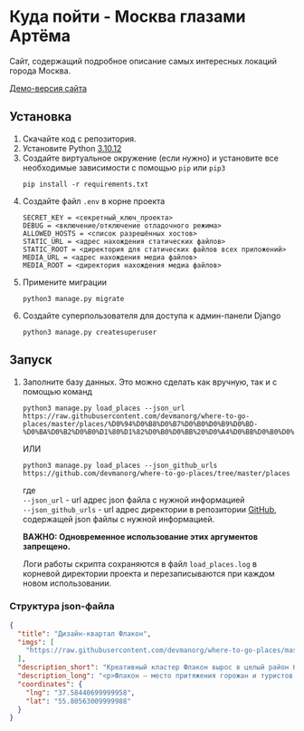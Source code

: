# Куда пойти - Москва глазами Артёма

Сайт, содержащий подробное описание самых интересных локаций города Москва.

[Демо-версия сайта](http://lypavel.pythonanywhere.com/)

## Установка

1. Скачайте код с репозитория.
2. Установите Python [3.10.12](https://www.python.org/downloads/release/python-31012/)
3. Создайте виртуальное окружение (если нужно) и установите все необходимые зависимости с помощью `pip` или `pip3`
    ```shell
    pip install -r requirements.txt
    ```
4. Создайте файл `.env`  в корне проекта
    ```env
    SECRET_KEY = <секретный_ключ_проекта>
    DEBUG = <включение/отключение отладочного режима>
    ALLOWED_HOSTS = <список разрешённых хостов>
    STATIC_URL = <адрес нахождения статических файлов>
    STATIC_ROOT = <директория для статических файлов всех приложений>
    MEDIA_URL = <адрес нахождения медиа файлов>
    MEDIA_ROOT = <директория нахождения медиа файлов>
    ```
5. Примените миграции
    ```shell
    python3 manage.py migrate
    ```
6. Создайте суперпользователя для доступа к админ-панели Django
    ```shell
    python3 manage.py createsuperuser
    ```

## Запуск

1. Заполните базу данных. Это можно сделать как вручную, так и с помощью команд
    ```shell
    python3 manage.py load_places --json_url https://raw.githubusercontent.com/devmanorg/where-to-go-places/master/places/%D0%94%D0%B8%D0%B7%D0%B0%D0%B9%D0%BD-%D0%BA%D0%B2%D0%B0%D1%80%D1%82%D0%B0%D0%BB%20%D0%A4%D0%BB%D0%B0%D0%BA%D0%BE%D0%BD.json
    ```
    ИЛИ
    ```shell
    python3 manage.py load_places --json_github_urls https://github.com/devmanorg/where-to-go-places/tree/master/places
    ```
    где<br>
    `--json_url` - url адрес json файла с нужной информацией<br>
    `--json_github_urls` - url адрес директории в репозитории [GitHub](https://github.com/), содержащей json файлы с нужной информацией.<br>

    **ВАЖНО: Одновременное использование этих аргументов запрещено.**

    Логи работы скрипта сохраняются в файл `load_places.log` в корневой директории проекта и перезаписываются при каждом новом использовании.

### Структура json-файла
```json
{
  "title": "Дизайн-квартал Флакон",
  "imgs": [
    "https://raw.githubusercontent.com/devmanorg/where-to-go-places/master/media/40457e6b95ee4512d3c980202db6c12b.jpg"
  ],
  "description_short": "Креативный кластер Флакон вырос в целый район благодаря постоянному взаимодействию с горожанами, созданию живого творческого сообщества и внимательному выбору резидентов. ",
  "description_long": "<p>Флакон — место притяжения горожан и туристов. Здесь разместилось множество шоу-румов, студий и мастерских, кафе и и ресторанов, площадок для обучения, концертных и театральных пространств и многое другое. Всего свыше 250 арендаторов. Флакон создан так, чтобы каждый посетитель мог здесь творить, самовыражаться и отдыхать.</p><h3>Особенности креативного кластера</h3><ul><li>Это открытое и доступное пространство без заборов, с коротким проходом от станции метро Дмитровская.<li><li>Инфраструктура удобна и продолжает улучшаться. Есть парковка и велопарковка, каршеринг, пешеходная зона, зелёные зоны для отдыха, спортивные площадки под открытым небом.</li><li>Для резидентов созданы такие рабочие условия, в которых комфортно творить.</li><li>Городские события проходят в новом формате, к ним присоединяются яркие и уникальные проекты из разных областей — культуры, искусства, бизнеса.</li><ul><blockquote class=\"directSpeech\"><p class=\"directSpeech-text\">Наш не спальный район — это атмосфера локального туризма, фестиваля. Настроение, за которым не нужно никуда лететь.</p></blockquote><p>НаФлаконе проходят масштабные культурные и фестивальные события. Фестивали страноведения проводятся в формате «дней» разных стран — Франции, Норвегии, Сингапура, Японии и многих других. Также здесь проходят автомобильный фестиваль «Листва», фестивали креативных индустрий и современного искусства. На форуме «Хлебокультура» собираются представители ремесленных пекарен, а на «Ламбада-маркете» — мастера и любители хэнд-мейда.</p><p>Флакон — одно из самых популярных мест для городских мероприятий, выставок, театральных постановок, видео- и фотосъёмок большого масштаба.</p><p>Кафе и шоу-румы Флакона работают с 10:00 до 22:00</p><p>В ноябре 2019 года стартовала программа лояльности для посетителей.</p>",
  "coordinates": {
    "lng": "37.58440699999958",
    "lat": "55.80563009999988"
  }
}
```